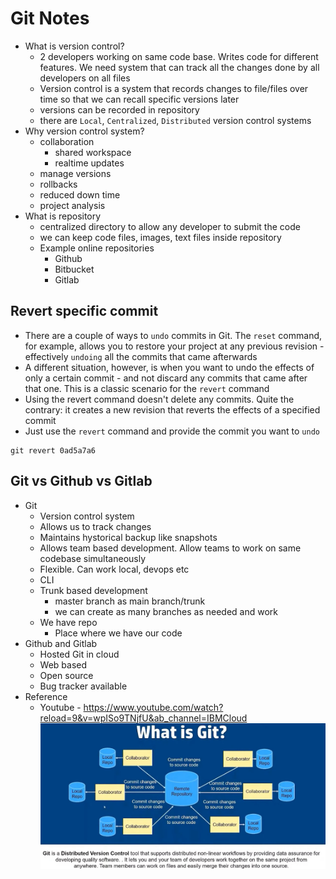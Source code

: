 # Git Notes
* What is version control?
	* 2 developers working on same code base. Writes code for different features. We need system that can track all the changes done by all developers on all files
	* Version control is a system that records changes to file/files over time so that we can recall specific versions later
	* versions can be recorded in repository
	* there are `Local`, `Centralized`, `Distributed` version control systems
* Why version control system?
	* collaboration
		* shared workspace
		* realtime updates
	* manage versions
	* rollbacks
	* reduced down time
	* project analysis
* What is repository
	* centralized directory to allow any developer to submit the code
	* we can keep code files, images, text files inside repository
	* Example online repositories
		* Github
		* Bitbucket
		* Gitlab
	
## Revert specific commit
* There are a couple of ways to `undo` commits in Git. The `reset` command, for example, allows you to restore your project at any previous revision - effectively `undoing` all the commits that came afterwards
* A different situation, however, is when you want to undo the effects of only a certain commit - and not discard any commits that came after that one. This is a classic scenario for the `revert` command
* Using the revert command doesn't delete any commits. Quite the contrary: it creates a new revision that reverts the effects of a specified commit
* Just use the `revert` command and provide the commit you want to `undo`
```
git revert 0ad5a7a6
```

## Git vs Github vs Gitlab
* Git
	* Version control system
	* Allows us to track changes
	* Maintains hystorical backup like snapshots
	* Allows team based development. Allow teams to work on same codebase simultaneously
	* Flexible. Can work local, devops etc
	* CLI
	* Trunk based development
		* master branch as main branch/trunk
		* we can create as many branches as needed and work
	* We have repo
		* Place where we have our code
* Github and Gitlab
	* Hosted Git in cloud
	* Web based
	* Open source
	* Bug tracker available
* Reference
	* Youtube - https://www.youtube.com/watch?reload=9&v=wpISo9TNjfU&ab_channel=IBMCloud
![picture](images/what-is-git.jpg)